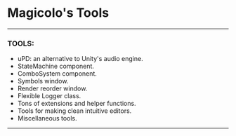 # Magicolo's Tools #

---

### TOOLS: ###
* uPD: an alternative to Unity's audio engine.
* StateMachine component.
* ComboSystem component.
* Symbols window.
* Render reorder window.
* Flexible Logger class.
* Tons of extensions and helper functions.
* Tools for making clean intuitive editors.
* Miscellaneous tools.

---
